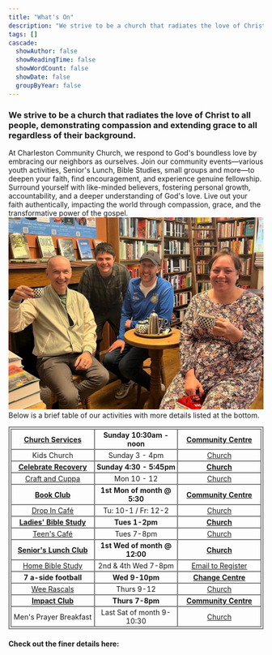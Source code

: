 ```yaml
---
title: "What's On"
description: "We strive to be a church that radiates the love of Christ to all people, demonstrating compassion and extending grace to all regardless of their background."
tags: []
cascade:
  showAuthor: false
  showReadingTime: false
  showWordCount: false
  showDate: false
  groupByYear: false
---
```

### We strive to be a church that radiates the love of Christ to all people, demonstrating compassion and extending grace to all regardless of their background.

At Charleston Community Church, we respond to God's boundless love by embracing our neighbors as ourselves. Join our community events—various youth activities, Senior's Lunch, Bible Studies, small groups and more—to deepen your faith, find encouragement, and experience genuine fellowship. Surround yourself with like-minded believers, fostering personal growth, accountability, and a deeper understanding of God's love. Live out your faith authentically, impacting the world through compassion, grace, and the transformative power of the gospel. 
![Some Friendly Faces You'll Find around CCC](smiles.jpeg)
Below is a brief table of our activities with more details listed at the bottom.



<style>
table, th, td {
  border: 2px solid gray;
  border-collapse: collapse;
  padding: 2px;
  table-layout: fixed;
  width: 100%;
}
th, td {
   width: 33%; /* Distribute width evenly among three columns */
 }

</style>

| **[Church Services](/whats-on/sunday-services)** | **Sunday 10:30am - noon** | **[Community Centre](../../../contact/#charleston-community-centre)** | 
| :----------------------: | :-----------: | :-----------: |
| Kids Church | Sunday 3 - 4pm | [Church](../../../contact/#charleston-community-church) | 
| **[Celebrate Recovery](/whats-on/celebrate-recovery/)** | **Sunday 4:30 - 5:45pm** | **[Church](../../../contact/#charleston-community-church)** | 
| [Craft and Cuppa](/whats-on/craft-and-cuppa) | Mon 10 - 12 | [Church](../../../contact/#charleston-community-church) | 
| **[Book Club](/whats-on/book-club)** | **1st Mon of month @ 5:30** | **[Community Centre](../../../contact/#charleston-community-centre)** | 
| [Drop In Café](/whats-on/cafes/cafe) | Tu: 10-1 / Fr: 12-2 | [Church](../../../contact/#charleston-community-church) | 
| **[Ladies' Bible Study](/whats-on/bible-studies/ladies-bible-study)** | **Tues 1-2pm** | **[Church](../../../contact/#charleston-community-church)** | 
| [Teen's Café](/whats-on/childrens-activities/teens-cafe) | Tues 7-8pm | [Church](../../../contact/#charleston-community-church) | 
| **[Senior's Lunch Club](/whats-on/seniors-lunch)** | **1st Wed of month @ 12:00** | **[Church](../../../contact/#charleston-community-church)** |
| [Home Bible Study](/whats-on/bible-studies/home-group-bible-study) | 2nd & 4th Wed 7-8pm | [Email to Register](../../../contact/#contact-form) | 
| **7 a-side football** | **Wed 9-10pm** | **[Change Centre](https://streetsoccerscotland.org/change-is-almost-here/)** | 
| [Wee Rascals](/whats-on/childrens-activities/toddlers) | Thurs 9-12 | [Church](../../../contact/#charleston-community-church) | 
| **[Impact Club](/whats-on/childrens-activities/impact-youth-club)** | **Thurs 7-8pm** | **[Community Centre](../../../contact/#charleston-community-centre)** | 
| Men's Prayer Breakfast | Last Sat of month 9-10:30 | [Church](../../../contact/#charleston-community-church) | 


#### Check out the finer details here:

